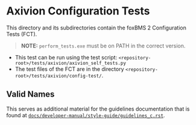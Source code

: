 # Axivion Configuration Tests

This directory and its subdirectories contain the foxBMS 2 Configuration Tests (FCT).

> **NOTE:** `perform_tests.exe` must be on PATH in the correct version.

- This test can be run using the test script:
  `<repository-root>/tests/axivion/axivion_self_tests.py`
- The test files of the FCT are in the directory
  `<repository-root>/tests/axivion/config-test/`.

## Valid Names

This serves as additional material for the guidelines documentation that is
found at
[`docs/developer-manual/style-guide/guidelines_c.rst`](../../../docs/developer-manual/style-guide/guidelines_c.rst).
